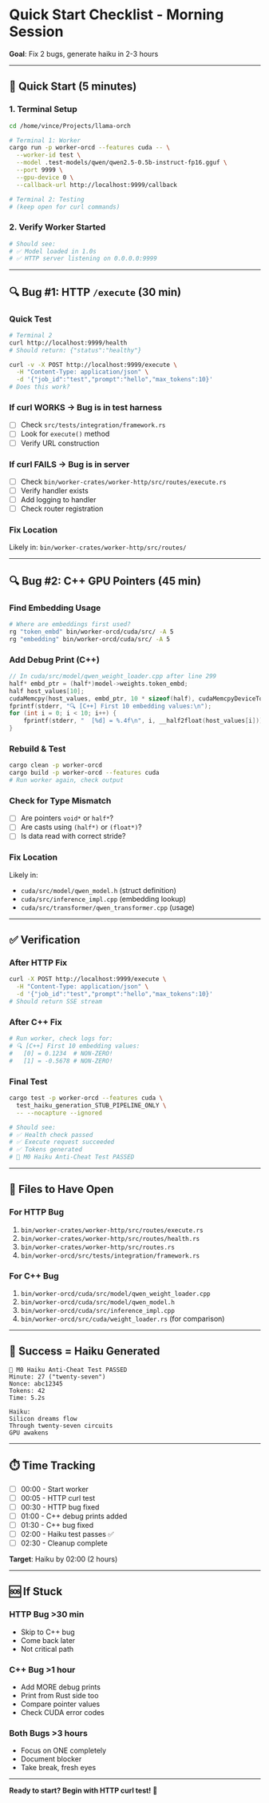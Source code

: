 # Quick Start Checklist - Morning Session

**Goal**: Fix 2 bugs, generate haiku in 2-3 hours

---

## 🚀 Quick Start (5 minutes)

### 1. Terminal Setup
```bash
cd /home/vince/Projects/llama-orch

# Terminal 1: Worker
cargo run -p worker-orcd --features cuda -- \
  --worker-id test \
  --model .test-models/qwen/qwen2.5-0.5b-instruct-fp16.gguf \
  --port 9999 \
  --gpu-device 0 \
  --callback-url http://localhost:9999/callback

# Terminal 2: Testing
# (keep open for curl commands)
```

### 2. Verify Worker Started
```bash
# Should see:
# ✅ Model loaded in 1.0s
# ✅ HTTP server listening on 0.0.0.0:9999
```

---

## 🔍 Bug #1: HTTP `/execute` (30 min)

### Quick Test
```bash
# Terminal 2
curl http://localhost:9999/health
# Should return: {"status":"healthy"}

curl -v -X POST http://localhost:9999/execute \
  -H "Content-Type: application/json" \
  -d '{"job_id":"test","prompt":"hello","max_tokens":10}'
# Does this work?
```

### If curl WORKS → Bug is in test harness
- [ ] Check `src/tests/integration/framework.rs`
- [ ] Look for `execute()` method
- [ ] Verify URL construction

### If curl FAILS → Bug is in server
- [ ] Check `bin/worker-crates/worker-http/src/routes/execute.rs`
- [ ] Verify handler exists
- [ ] Add logging to handler
- [ ] Check router registration

### Fix Location
Likely in: `bin/worker-crates/worker-http/src/routes/`

---

## 🔍 Bug #2: C++ GPU Pointers (45 min)

### Find Embedding Usage
```bash
# Where are embeddings first used?
rg "token_embd" bin/worker-orcd/cuda/src/ -A 5
rg "embedding" bin/worker-orcd/cuda/src/ -A 5
```

### Add Debug Print (C++)
```cpp
// In cuda/src/model/qwen_weight_loader.cpp after line 299
half* embd_ptr = (half*)model->weights.token_embd;
half host_values[10];
cudaMemcpy(host_values, embd_ptr, 10 * sizeof(half), cudaMemcpyDeviceToHost);
fprintf(stderr, "🔍 [C++] First 10 embedding values:\n");
for (int i = 0; i < 10; i++) {
    fprintf(stderr, "  [%d] = %.4f\n", i, __half2float(host_values[i]));
}
```

### Rebuild & Test
```bash
cargo clean -p worker-orcd
cargo build -p worker-orcd --features cuda
# Run worker again, check output
```

### Check for Type Mismatch
- [ ] Are pointers `void*` or `half*`?
- [ ] Are casts using `(half*)` or `(float*)`?
- [ ] Is data read with correct stride?

### Fix Location
Likely in:
- `cuda/src/model/qwen_model.h` (struct definition)
- `cuda/src/inference_impl.cpp` (embedding lookup)
- `cuda/src/transformer/qwen_transformer.cpp` (usage)

---

## ✅ Verification

### After HTTP Fix
```bash
curl -X POST http://localhost:9999/execute \
  -H "Content-Type: application/json" \
  -d '{"job_id":"test","prompt":"hello","max_tokens":10}'
# Should return SSE stream
```

### After C++ Fix
```bash
# Run worker, check logs for:
# 🔍 [C++] First 10 embedding values:
#   [0] = 0.1234  # NON-ZERO!
#   [1] = -0.5678 # NON-ZERO!
```

### Final Test
```bash
cargo test -p worker-orcd --features cuda \
  test_haiku_generation_STUB_PIPELINE_ONLY \
  -- --nocapture --ignored

# Should see:
# ✅ Health check passed
# ✅ Execute request succeeded
# ✅ Tokens generated
# 🎨 M0 Haiku Anti-Cheat Test PASSED
```

---

## 📝 Files to Have Open

### For HTTP Bug
1. `bin/worker-crates/worker-http/src/routes/execute.rs`
2. `bin/worker-crates/worker-http/src/routes/health.rs`
3. `bin/worker-crates/worker-http/src/routes.rs`
4. `bin/worker-orcd/src/tests/integration/framework.rs`

### For C++ Bug
1. `bin/worker-orcd/cuda/src/model/qwen_weight_loader.cpp`
2. `bin/worker-orcd/cuda/src/model/qwen_model.h`
3. `bin/worker-orcd/cuda/src/inference_impl.cpp`
4. `bin/worker-orcd/src/cuda/weight_loader.rs` (for comparison)

---

## 🎯 Success = Haiku Generated

```
🎨 M0 Haiku Anti-Cheat Test PASSED
Minute: 27 ("twenty-seven")
Nonce: abc12345
Tokens: 42
Time: 5.2s

Haiku:
Silicon dreams flow
Through twenty-seven circuits
GPU awakens
```

---

## ⏱️ Time Tracking

- [ ] 00:00 - Start worker
- [ ] 00:05 - HTTP curl test
- [ ] 00:30 - HTTP bug fixed
- [ ] 01:00 - C++ debug prints added
- [ ] 01:30 - C++ bug fixed
- [ ] 02:00 - Haiku test passes ✅
- [ ] 02:30 - Cleanup complete

**Target**: Haiku by 02:00 (2 hours)

---

## 🆘 If Stuck

### HTTP Bug >30 min
- Skip to C++ bug
- Come back later
- Not critical path

### C++ Bug >1 hour
- Add MORE debug prints
- Print from Rust side too
- Compare pointer values
- Check CUDA error codes

### Both Bugs >3 hours
- Focus on ONE completely
- Document blocker
- Take break, fresh eyes

---

**Ready to start? Begin with HTTP curl test! 🚀**
